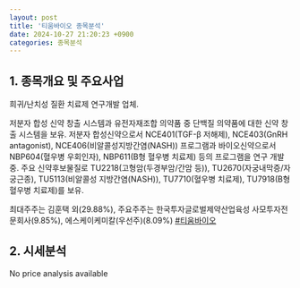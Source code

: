 ```yaml
---
layout: post
title: '티움바이오 종목분석'
date: 2024-10-27 21:20:23 +0900
categories: 종목분석
---
```


## 1. 종목개요 및 주요사업

희귀/난치성 질환 치료제 연구개발 업체. 

저분자 합성 신약 창출 시스템과 유전자재조합 의약품 중 단백질 의약품에 대한 신약 창출 시스템을 보유. 저분자 합성신약으로서 NCE401(TGF-β 저해제), NCE403(GnRH antagonist), NCE406(비알콜성지방간염(NASH)) 프로그램과 바이오신약으로서 NBP604(혈우병 우회인자), NBP611(B형 혈우병 치료제) 등의 프로그램을 연구 개발 중. 주요 신약후보물질로 TU2218(고형암(두경부암/간암 등)), TU2670(자궁내막증/자궁근종), TU5113(비알콜성 지방간염(NASH)), TU7710(혈우병 치료제), TU7918(B형 혈우병 치료제)를 보유.

최대주주는 김훈택 외(29.88%), 주요주주는 한국투자글로벌제약산업육성 사모투자전문회사(9.85%), 에스케이케미칼(우선주)(8.09%)
[#티움바이오](#)

## 2. 시세분석

No price analysis available
